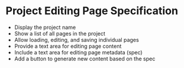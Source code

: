# Project Editing Page Specification

- Display the project name
- Show a list of all pages in the project
- Allow loading, editing, and saving individual pages
- Provide a text area for editing page content
- Include a text area for editing page metadata (spec)
- Add a button to generate new content based on the spec